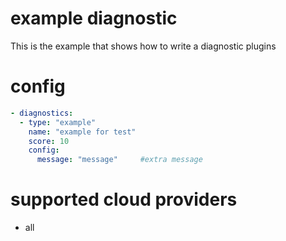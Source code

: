 # example diagnostic 

This is the example that shows how to write a diagnostic plugins 

# config
```yaml
- diagnostics:
  - type: "example"
    name: "example for test"
    score: 10
    config:
      message: "message"     #extra message
```
# supported cloud providers
* all